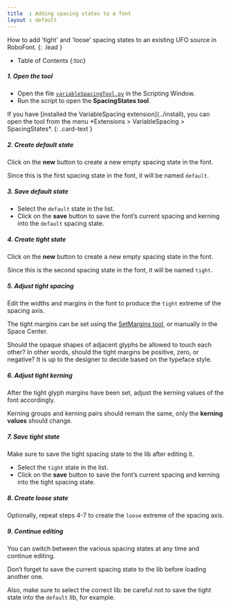 ```yaml
---
title  : Adding spacing states to a font
layout : default
---
```


How to add 'tight' and 'loose' spacing states to an existing UFO source in RoboFont.
{: .lead }

* Table of Contents
{:toc}

##### 1. Open the tool

- Open the file [`variableSpacingTool.py`](http://github.com/gferreira/VariableSpacing/blob/master/code/Lib/variableSpacing/dialogs/variableSpacingTool.py) in the Scripting Window.
- Run the script to open the **SpacingStates tool**.

<div class="alert alert-primary" role="alert" markdown='1'>
If you have [installed the VariableSpacing extension](../install), you can open the tool from the menu *Extensions > VariableSpacing > SpacingStates*.
{: .card-text }
</div>

##### 2. Create default state

Click on the **new** button to create a new empty spacing state in the font. 

Since this is the first spacing state in the font, it will be named `default`.

##### 3. Save default state

- Select the `default` state in the list.
- Click on the **save** button to save the font’s current spacing and kerning into the `default` spacing state.

##### 4. Create tight state

Click on the **new** button to create a new empty spacing state in the font. 

Since this is the second spacing state in the font, it will be named `tight`.

##### 5. Adjust tight spacing

Edit the widths and margins in the font to produce the `tight` extreme of the spacing axis.

The tight margins can be set using the [SetMargins tool](../set-margins-tool), or manually in the Space Center.

Should the opaque shapes of adjacent glyphs be allowed to touch each other? In other words, should the tight margins be positive, zero, or negative? It is up to the designer to decide based on the typeface style.

##### 6. Adjust tight kerning

After the tight glyph margins have been set, adjust the kerning values of the font accordingly.

Kerning groups and kerning pairs should remain the same, only the **kerning values** should change.

##### 7. Save tight state

Make sure to save the tight spacing state to the lib after editing it.

- Select the `tight` state in the list.
- Click on the **save** button to save the font’s current spacing and kerning into the tight spacing state.

##### 8. Create loose state

Optionally, repeat steps 4-7 to create the `loose` extreme of the spacing axis.

##### 9. Continue editing

You can switch between the various spacing states at any time and continue editing.

Don’t forget to save the current spacing state to the lib before loading another one.

Also, make sure to select the correct lib: be careful not to save the tight state into the `default` lib, for example.
